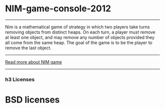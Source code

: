 # NIM-game-console-2012
***
Nim is a mathematical game of strategy in which two players take turns removing objects from distinct heaps. 
On each turn, a player must remove at least one object, and may remove any number of objects provided they all come from the same heap. 
The goal of the game is to be the player to remove the last object.
***
[Read more about NIM game](https://en.wikipedia.org/wiki/Nim)
***
### h3 Licenses
# BSD licenses
